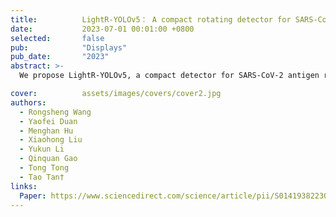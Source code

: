 ```yaml
---
title:          LightR-YOLOv5： A compact rotating detector for SARS-CoV-2 antigen-detection rapid diagnostic test results
date:           2023-07-01 00:01:00 +0800
selected:       false
pub:            "Displays"
pub_date:       "2023"
abstract: >-
  We propose LightR-YOLOv5, a compact detector for SARS-CoV-2 antigen rapid test results that uses a lightweight feature extractor and attention modules to localize results, outperforming other object detectors while being only 2.03MB in size for efficient deployment as a verification tool.

cover:          assets/images/covers/cover2.jpg
authors:
  - Rongsheng Wang
  - Yaofei Duan
  - Menghan Hu
  - Xiaohong Liu
  - Yukun Li
  - Qinquan Gao
  - Tong Tong
  - Tao Tan†
links:
  Paper: https://www.sciencedirect.com/science/article/pii/S0141938223000367
---
```


